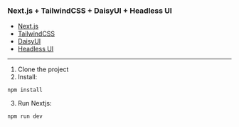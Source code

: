 ### Next.js + TailwindCSS + DaisyUI + Headless UI

- [Next.js](https://nextjs.org/)
- [TailwindCSS](https://tailwindcss.com/)
- [DaisyUI](daisy.js.org)
- [Headless UI](https://headlessui.dev/)

---

1. Clone the project
2. Install:
```
npm install
```
3. Run Nextjs:
```
npm run dev
```